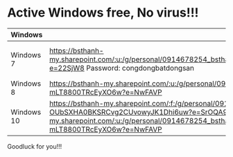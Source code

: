 # Active Windows free, No virus!!!
 
Windows | cmd, file active | Notes
-- | -- | --  
Windows 7|https://bsthanh-my.sharepoint.com/:u:/g/personal/0914678254_bsthanh_onmicrosoft_com/EU2MNKgWay1Fmdr2bp6nVuIBzgq63rgy9JbC2oeyxh32Aw?e=22SjW8 Password: congdongbatdongsan|Watch: https://downloadappsforfree.com/download-windows-loader-v2-2-2-by-dar-to-activate-your-windows/ 
Windows 8 | https://bsthanh-my.sharepoint.com/:u:/g/personal/0914678254_bsthanh_onmicrosoft_com/EZaQYgcZm6BDnnsfqqGnom0B3aG_9-mLT8800TRcEyXO6w?e=NwFAVP | https://www.youtube.com/watch?v=ptMDZ3f0Ilg 
Windows 10| https://bsthanh-my.sharepoint.com/:f:/g/personal/0914678254_bsthanh_onmicrosoft_com/EgRFlNPrCq9BnS-OUbSXHA0BKSRCvg2CUvowyJK1Dhi6uw?e=SrOQA9 OR https://bsthanh-my.sharepoint.com/:u:/g/personal/0914678254_bsthanh_onmicrosoft_com/EZaQYgcZm6BDnnsfqqGnom0B3aG_9-mLT8800TRcEyXO6w?e=NwFAVP| https://youtu.be/Deosrqp1Ojg OR https://www.youtube.com/watch?v=ptMDZ3f0Ilg

Goodluck for you!!!


